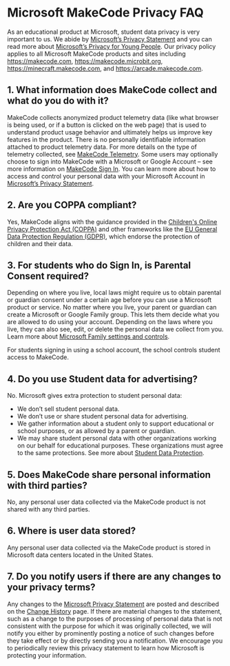 # Microsoft MakeCode Privacy FAQ

As an educational product at Microsoft, student data privacy is very important to us.  We abide by [Microsoft’s Privacy Statement](https://privacy.microsoft.com/en-us/privacystatement) and you can read more about [Microsoft’s Privacy for Young People](https://privacy.microsoft.com/en-US/young-people). Our privacy policy applies to all Microsoft MakeCode products and sites including https://makecode.com, https://makecode.microbit.org, https://minecraft.makecode.com, and https://arcade.makecode.com.

## 1. What information does MakeCode collect and what do you do with it?

MakeCode collects anonymized product telemetry data (like what browser is being used, or if a button is clicked on the web page) that is used to understand product usage behavior and ultimately helps us improve key features in the product.  There is no personally identifiable information attached to product telemetry data.  For more details on the type of telemetry collected, see [MakeCode Telemetry](https://makecode.com/telemetry). 
Some users may optionally choose to sign into MakeCode with a Microsoft or Google Account – see more information on [MakeCode Sign In](https://arcade.makecode.com/identity/sign-in).  You can learn more about how to access and control your personal data with your Microsoft Account in [Microsoft’s Privacy Statement](https://privacy.microsoft.com/en-us/privacystatement).

## 2. Are you COPPA compliant?

Yes, MakeCode aligns with the guidance provided in the [Children's Online Privacy Protection Act (COPPA)](https://www.ftc.gov/legal-library/browse/rules/childrens-online-privacy-protection-rule-coppa) and other frameworks like the [EU General Data Protection Regulation (GDPR)](https://gdpr.eu/), which endorse the protection of children and their data.

## 3. For students who do Sign In, is Parental Consent required?

Depending on where you live, local laws might require us to obtain parental or guardian consent under a certain age before you can use a Microsoft product or service.
No matter where you live, your parent or guardian can create a Microsoft or Google Family group. This lets them decide what you are allowed to do using your account. Depending on the laws where you live, they can also see, edit, or delete the personal data we collect from you. Learn more about [Microsoft Family settings and controls](https://account.microsoft.com/family/about). 

For students signing in using a school account, the school controls student access to MakeCode.

## 4. Do you use Student data for advertising?

No. Microsoft gives extra protection to student personal data:

* We don’t sell student personal data.
* We don’t use or share student personal data for advertising.
* We gather information about a student only to support educational or school purposes, or as allowed by a parent or guardian.
* We may share student personal data with other organizations working on our behalf for educational purposes. These organizations must agree to the same protections.
See more about [Student Data Protection](https://privacy.microsoft.com/en-US/young-people).

## 5. Does MakeCode share personal information with third parties?

No, any personal user data collected via the MakeCode product is not shared with any third parties.

## 6. Where is user data stored?

Any personal user data collected via the MakeCode product is stored in Microsoft data centers located in the United States.

## 7. Do you notify users if there are any changes to your privacy terms?

Any changes to the [Microsoft Privacy Statement](https://privacy.microsoft.com/en-us/privacystatement) are posted and described on the [Change History](https://privacy.microsoft.com/en-US/updates) page. If there are material changes to the statement, such as a change to the purposes of processing of personal data that is not consistent with the purpose for which it was originally collected, we will notify you either by prominently posting a notice of such changes before they take effect or by directly sending you a notification. We encourage you to periodically review this privacy statement to learn how Microsoft is protecting your information.

